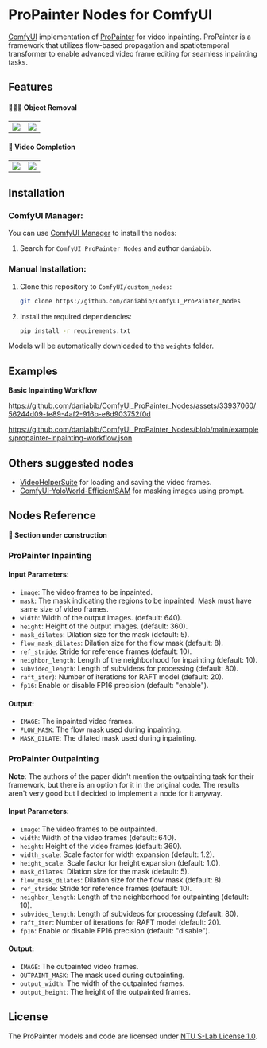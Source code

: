 # ProPainter Nodes for ComfyUI

[ComfyUI](https://github.com/comfyanonymous/ComfyUI) implementation of [ProPainter](https://github.com/sczhou/ProPainter) for video inpainting. ProPainter is a framework that utilizes flow-based propagation and spatiotemporal transformer to enable advanced video frame editing for seamless inpainting tasks.

## Features

#### 👨🏻‍🎨 Object Removal
<table>
<tr>
   <td> 
      <img src="https://github.com/daniabib/ComfyUI_ProPainter_Nodes/assets/33937060/10feb7fd-4368-4573-9279-3b08bfff6da6">
   </td>
   <td> 
      <img src="https://github.com/daniabib/ComfyUI_ProPainter_Nodes/assets/33937060/48a42ba6-61de-4ca3-bdda-ad56fa9433d5">
   </td>
</tr>
</table>

#### 🎨 Video Completion
<table>
<tr>
   <td> 
      <img src="https://github.com/daniabib/ComfyUI_ProPainter_Nodes/assets/33937060/25704f66-e86c-4c1b-8c95-02e42b4ee34e">
   </td>
   <td> 
      <img src="https://github.com/daniabib/ComfyUI_ProPainter_Nodes/assets/33937060/5cfa7563-d935-42b6-9feb-c6afe443348e">
   </td>
</tr>
</table>

## Installation
### ComfyUI Manager:
You can use [ComfyUI Manager](https://github.com/ltdrdata/ComfyUI-Manager) to install the nodes:
1. Search for `ComfyUI ProPainter Nodes` and author `daniabib`. 

### Manual Installation:
1. Clone this repository to `ComfyUI/custom_nodes`:
    ```bash
    git clone https://github.com/daniabib/ComfyUI_ProPainter_Nodes
    ```

2. Install the required dependencies:
    ```bash
    pip install -r requirements.txt
    ```

Models will be automatically downloaded to the `weights` folder.

## Examples
**Basic Inpainting Workflow**

https://github.com/daniabib/ComfyUI_ProPainter_Nodes/assets/33937060/56244d09-fe89-4af2-916b-e8d903752f0d

https://github.com/daniabib/ComfyUI_ProPainter_Nodes/blob/main/examples/propainter-inpainting-workflow.json

## Others suggested nodes
* [VideoHelperSuite](https://github.com/Kosinkadink/ComfyUI-VideoHelperSuite) for loading and saving the video frames.
* [ComfyUI-YoloWorld-EfficientSAM](https://github.com/ZHO-ZHO-ZHO/ComfyUI-YoloWorld-EfficientSAM) for masking images using prompt.

## Nodes Reference 
**🚧 Section under construction**
### ProPainter Inpainting

#### Input Parameters:
- `image`: The video frames to be inpainted.
- `mask`: The mask indicating the regions to be inpainted. Mask must have same size of video frames.
- `width`: Width of the output images. (default: 640).
- `height`: Height of the output images. (default: 360).
- `mask_dilates`: Dilation size for the mask (default: 5).
- `flow_mask_dilates`: Dilation size for the flow mask (default: 8).
- `ref_stride`: Stride for reference frames (default: 10).
- `neighbor_length`: Length of the neighborhood for inpainting (default: 10).
- `subvideo_length`: Length of subvideos for processing (default: 80).
- `raft_iter`): Number of iterations for RAFT model (default: 20).
- `fp16`: Enable or disable FP16 precision (default: "enable").

#### Output:
- `IMAGE`: The inpainted video frames.
- `FLOW_MASK`: The flow mask used during inpainting.
- `MASK_DILATE`: The dilated mask used during inpainting.

### ProPainter Outpainting
**Note**: The authors of the paper didn't mention the outpainting task for their framework, but there is an option for it in the original code. The results aren't very good but I decided to implement a node for it anyway.

#### Input Parameters:
- `image`: The video frames to be outpainted.
- `width`: Width of the video frames (default: 640).
- `height`: Height of the video frames (default: 360).
- `width_scale`: Scale factor for width expansion (default: 1.2).
- `height_scale`: Scale factor for height expansion (default: 1.0).
- `mask_dilates`: Dilation size for the mask (default: 5).
- `flow_mask_dilates`: Dilation size for the flow mask (default: 8).
- `ref_stride`: Stride for reference frames (default: 10).
- `neighbor_length`: Length of the neighborhood for outpainting (default: 10).
- `subvideo_length`: Length of subvideos for processing (default: 80).
- `raft_iter`: Number of iterations for RAFT model (default: 20).
- `fp16`: Enable or disable FP16 precision (default: "disable").

#### Output:
- `IMAGE`: The outpainted video frames.
- `OUTPAINT_MASK`: The mask used during outpainting.
- `output_width`: The width of the outpainted frames.
- `output_height`: The height of the outpainted frames.

## License
The ProPainter models and code are licensed under [NTU S-Lab License 1.0](https://github.com/sczhou/ProPainter/blob/main/LICENSE).

